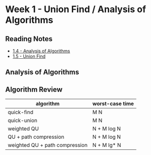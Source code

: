 # Week 1 - Union Find / Analysis of Algorithms

## Reading Notes

- [1.4 - Analysis of Algorithms](../../notes/1.4_analysis_of_algorithms)
- [1.5 - Union Find](../../notes/1.5_union_find)

## Analysis of Algorithms

## Algorithm Review

| algorithm | worst-case time |
| --- | --- |
| quick-find | M N |
| quick-union | M N |
| weighted QU | N + M log N |
| QU + path compression | N + M log N |
| weighted QU + path compression | N + M lg* N |
